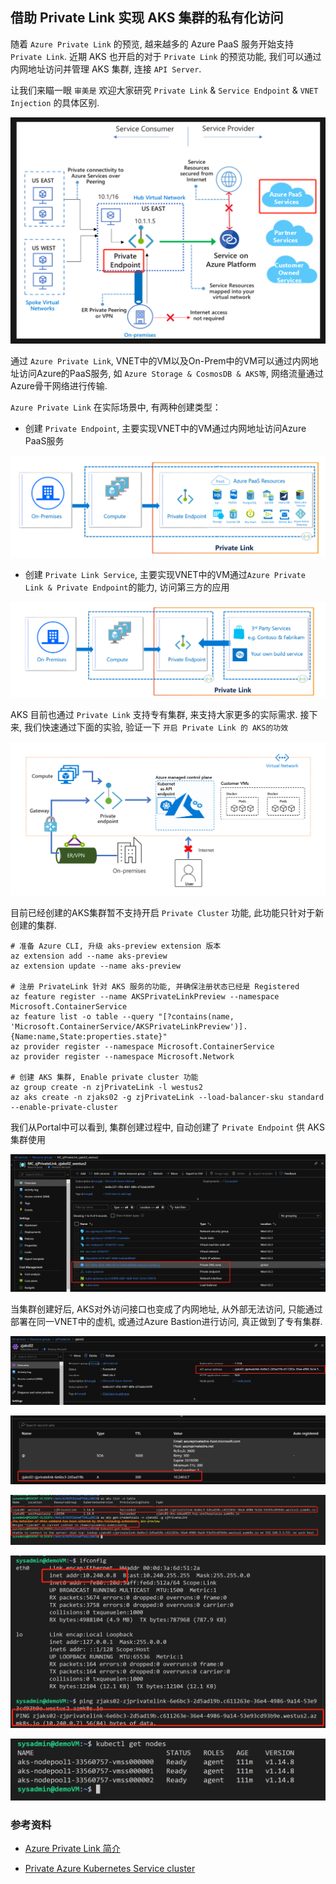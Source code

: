 
## 借助 Private Link 实现 AKS 集群的私有化访问

随着 `Azure Private Link` 的预览, 越来越多的 Azure PaaS 服务开始支持 `Private Link`. 近期 AKS 也开启的对于 `Private Link` 的预览功能, 我们可以通过内网地址访问并管理 AKS 集群, 连接 `API Server`.

让我们来瞄一眼 `审美是` 欢迎大家研究 `Private Link` & `Service Endpoint` & `VNET Injection` 的具体区别.

![image](./images/191220/122001.png)

通过 `Azure Private Link`, VNET中的VM以及On-Prem中的VM可以通过内网地址访问Azure的PaaS服务, 如 `Azure Storage & CosmosDB & AKS等`, 网络流量通过Azure骨干网络进行传输.

`Azure Private Link` 在实际场景中, 有两种创建类型：

- 创建 `Private Endpoint`, 主要实现VNET中的VM通过内网地址访问Azure PaaS服务

![image](./images/191220/122002.png)

- 创建 `Private Link Service`, 主要实现VNET中的VM通过`Azure Private Link & Private Endpoint`的能力, 访问第三方的应用

![image](./images/191220/122003.png)

AKS 目前也通过 `Private Link` 支持专有集群, 来支持大家更多的实际需求. 接下来, 我们快速通过下面的实验, 验证一下 `开启 Private Link 的 AKS的功效`

![image](./images/191220/122010.png)

目前已经创建的AKS集群暂不支持开启 `Private Cluster` 功能, 此功能只针对于新创建的集群.

```
# 准备 Azure CLI, 升级 aks-preview extension 版本
az extension add --name aks-preview
az extension update --name aks-preview

# 注册 PrivateLink 针对 AKS 服务的功能, 并确保注册状态已经是 Registered
az feature register --name AKSPrivateLinkPreview --namespace Microsoft.ContainerService
az feature list -o table --query "[?contains(name, 'Microsoft.ContainerService/AKSPrivateLinkPreview')].{Name:name,State:properties.state}"
az provider register --namespace Microsoft.ContainerService
az provider register --namespace Microsoft.Network

# 创建 AKS 集群, Enable private cluster 功能
az group create -n zjPrivateLink -l westus2
az aks create -n zjaks02 -g zjPrivateLink --load-balancer-sku standard --enable-private-cluster
```

我们从Portal中可以看到, 集群创建过程中, 自动创建了 `Private Endpoint` 供 AKS 集群使用

![image](./images/191220/122004.png)

当集群创建好后, AKS对外访问接口也变成了内网地址, 从外部无法访问, 只能通过部署在同一VNET中的虚机, 或通过Azure Bastion进行访问, 真正做到了专有集群.

![image](./images/191220/122005.png)

![image](./images/191220/122006.png)

![image](./images/191220/122007.png)

![image](./images/191220/122008.png)

![image](./images/191220/122009.png)

### 参考资料

- [Azure Private Link 简介](https://azure.microsoft.com/en-us/services/private-link/)

- [Private Azure Kubernetes Service cluster](https://docs.microsoft.com/zh-cn/azure/aks/private-clusters)